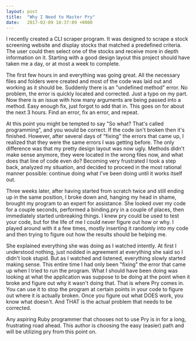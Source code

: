 ```yaml
---
layout: post
title:  "Why I Need to Master Pry"
date:   2017-02-09 18:37:09 +0000
---
```


I recently created a CLI scraper program.  It was designed to scrape a stock screening website and display stocks that matched a predefined criteria.  The user could then select one of the stocks and receive more in depth information on it.  Starting with a good design layout this project should have taken me a day, or at most a week to complete.  

The first few hours in and everything was going great.  All the necessary files and folders were created and most of the code was laid out and working as it should be.  Suddenly there is an "undefined method" error.  No problem, the error is quickly located and corrected.  Just a typo on my part.  Now there is an issue with how many arguments are being passed into a method.  Easy enough fix, just forgot to add that in.  This goes on for about the next 3 hours.  Find an error, fix an error, and repeat.

At this point you might be tempted to say "So what? That's called programming", and you would be correct.  If the code isn't broken then it's finished.  However, after several days of "fixing" the errors that came up, I realized that they were the same errors I was getting before.  The only difference was that my pretty design layout was now ugly.  Methods didn't make sense anymore, they were located in the wrong files now, and what does that line of code even do?  Becoming very frustrated I took a step back, analyzed my situation, and decided to proceed in the most rational manner possible: continue doing what I've been doing until it works itself out.

Three weeks later, after having started from scratch twice and still ending up in the same position, I broke down and, hanging my head in shame, brought my program to an expert for assistance.  She looked over my code for a couple seconds, performed a binding.pry in a couple of places, then immediately started unbreaking things.  I knew pry could be used to test your code, but for the life of me I could never figure out how or why.  I played around with it a few times, mostly inserting it randomly into my code and then trying to figure out how the results should be helping me.

She explained everything she was doing as I watched intently.  At first I understood nothing, just nodded in agreement at everything she said so I didn't look stupid.  But as I watched and listened, everything slowly started making sense.  This entire time I had only been "fixing" the error that came up when I tried to run the program.  What I should have been doing was looking at what the application was suppose to be doing at the point when it broke and figure out why it wasn't doing that.  That is where Pry comes in.  You can use it to stop the program at certain points in your code to figure out where it is actually broken. Once you figure out what DOES work, you know what doesn't.  And THAT is the actual problem that needs to be corrected.

Any aspiring Ruby programmer that chooses not to use Pry is in for a long, frustrating road ahead.  This author is choosing the easy (easier) path and will be utilizing pry from this point on.


